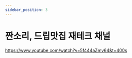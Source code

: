 ```yaml
---
sidebar_position: 3
---
```


# 짠소리, 드립맛집 재테크 채널

https://www.youtube.com/watch?v=5f444aZmv64&t=400s
